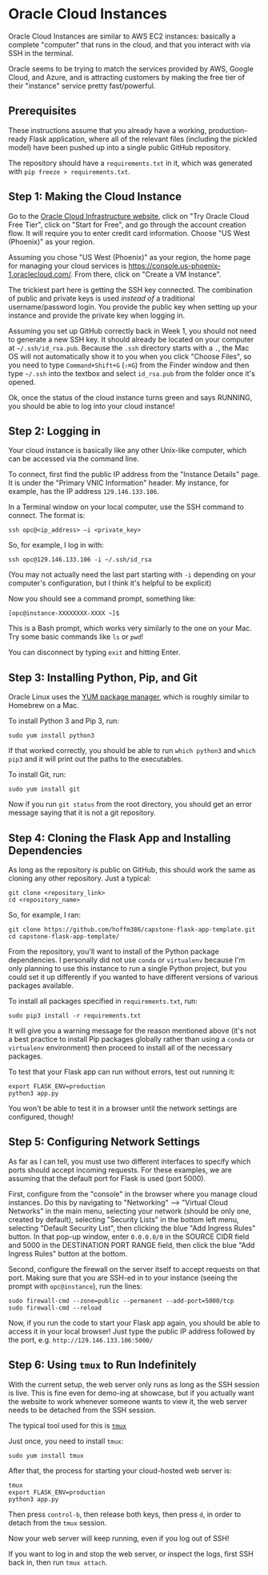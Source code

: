 # Oracle Cloud Instances

Oracle Cloud Instances are similar to AWS EC2 instances: basically a complete "computer" that runs in the cloud, and that you interact with via SSH in the terminal.

Oracle seems to be trying to match the services provided by AWS, Google Cloud, and Azure, and is attracting customers by making the free tier of their "instance" service pretty fast/powerful.

## Prerequisites

These instructions assume that you already have a working, production-ready Flask application, where all of the relevant files (including the pickled model) have been pushed up into a single public GitHub repository.

The repository should have a `requirements.txt` in it, which was generated with `pip freeze > requirements.txt`.

## Step 1: Making the Cloud Instance

Go to the [Oracle Cloud Infrastructure website](https://www.oracle.com/cloud/), click on "Try Oracle Cloud Free Tier", click on "Start for Free", and go through the account creation flow.  It will require you to enter credit card information.  Choose "US West (Phoenix)" as your region.

Assuming you chose "US West (Phoenix)" as your region, the home page for managing your cloud services is https://console.us-phoenix-1.oraclecloud.com/.  From there, click on "Create a VM Instance".

The trickiest part here is getting the SSH key connected.  The combination of public and private keys is used _instead of_ a traditional username/password login.  You provide the public key when setting up your instance and provide the private key when logging in.

Assuming you set up GitHub correctly back in Week 1, you should not need to generate a new SSH key.  It should already be located on your computer at `~/.ssh/id_rsa.pub`.  Because the `.ssh` directory starts with a `.`, the Mac OS will not automatically show it to you when you click "Choose Files", so you need to type `Command+Shift+G` (`⇧⌘G`) from the Finder window and then type `~/.ssh` into the textbox and select `id_rsa.pub` from the folder once it's opened.

Ok, once the status of the cloud instance turns green and says RUNNING, you should be able to log into your cloud instance!

## Step 2: Logging in

Your cloud instance is basically like any other Unix-like computer, which can be accessed via the command line.

To connect, first find the public IP address from the "Instance Details" page.  It is under the "Primary VNIC Information" header.  My instance, for example, has the IP address `129.146.133.106`.

In a Terminal window on your local computer, use the SSH command to connect.  The format is:
```
ssh opc@<ip_address> —i <private_key>
```
So, for example, I log in with:
```
ssh opc@129.146.133.106 -i ~/.ssh/id_rsa
```

(You may not actually need the last part starting with `-i` depending on your computer's configuration, but I think it's helpful to be explicit)

Now you should see a command prompt, something like:
```
[opc@instance-XXXXXXXX-XXXX ~]$
```

This is a Bash prompt, which works very similarly to the one on your Mac.  Try some basic commands like `ls` or `pwd`!

You can disconnect by typing `exit` and hitting Enter.

## Step 3: Installing Python, Pip, and Git

Oracle Linux uses the [YUM package manager](http://yum.baseurl.org/), which is roughly similar to Homebrew on a Mac.

To install Python 3 and Pip 3, run:
```
sudo yum install python3
```

If that worked correctly, you should be able to run `which python3` and `which pip3` and it will print out the paths to the executables.

To install Git, run:
```
sudo yum install git
```

Now if you run `git status` from the root directory, you should get an error message saying that it is not a git repository.

## Step 4: Cloning the Flask App and Installing Dependencies

As long as the repository is public on GitHub, this should work the same as cloning any other repository.  Just a typical:
```
git clone <repository_link>
cd <repository_name>
```
So, for example, I ran:
```
git clone https://github.com/hoffm386/capstone-flask-app-template.git
cd capstone-flask-app-template/
```

From the repository, you'll want to install of the Python package dependencies.  I personally did not use `conda` or `virtualenv` because I'm only planning to use this instance to run a single Python project, but you could set it up differently if you wanted to have different versions of various packages available.

To install all packages specified in `requirements.txt`, run:
```
sudo pip3 install -r requirements.txt
```

It will give you a warning message for the reason mentioned above (it's not a best practice to install Pip packages globally rather than using a `conda` or `virtualenv` environment) then proceed to install all of the necessary packages.

To test that your Flask app can run without errors, test out running it:
```
export FLASK_ENV=production
python3 app.py
```

You won't be able to test it in a browser until the network settings are configured, though!

## Step 5: Configuring Network Settings

As far as I can tell, you must use two different interfaces to specify which ports should accept incoming requests.  For these examples, we are assuming that the default port for Flask is used (port 5000).

First, configure from the "console" in the browser where you manage cloud instances.  Do this by navigating to "Networking" --> "Virtual Cloud Networks" in the main menu, selecting your network (should be only one, created by default), selecting "Security Lists" in the bottom left menu, selecting "Default Security List", then clicking the blue "Add Ingress Rules" button.  In that pop-up window, enter `0.0.0.0/0` in the SOURCE CIDR field and 5000 in the DESTINATION PORT RANGE field, then click the blue "Add Ingress Rules" button at the bottom.

Second, configure the firewall on the server itself to accept requests on that port.  Making sure that you are SSH-ed in to your instance (seeing the prompt with `opc@instance`), run the lines:
```
sudo firewall-cmd --zone=public --permanent --add-port=5000/tcp
sudo firewall-cmd --reload
```

Now, if you run the code to start your Flask app again, you should be able to access it in your local browser!  Just type the public IP address followed by the port, e.g. `http://129.146.133.106:5000/`

## Step 6: Using `tmux` to Run Indefinitely

With the current setup, the web server only runs as long as the SSH session is live.  This is fine even for demo-ing at showcase, but if you actually want the website to work whenever someone wants to view it, the web server needs to be detached from the SSH session.

The typical tool used for this is [`tmux`](https://tmuxguide.readthedocs.io/en/latest/tmux/tmux.html)

Just once, you need to install `tmux`:
```
sudo yum install tmux
```

After that, the process for starting your cloud-hosted web server is:
```
tmux
export FLASK_ENV=production
python3 app.py
```

Then press `control-b`, then release both keys, then press `d`, in order to detach from the `tmux` session.

Now your web server will keep running, even if you log out of SSH!

If you want to log in and stop the web server, or inspect the logs, first SSH back in, then run `tmux attach`.
